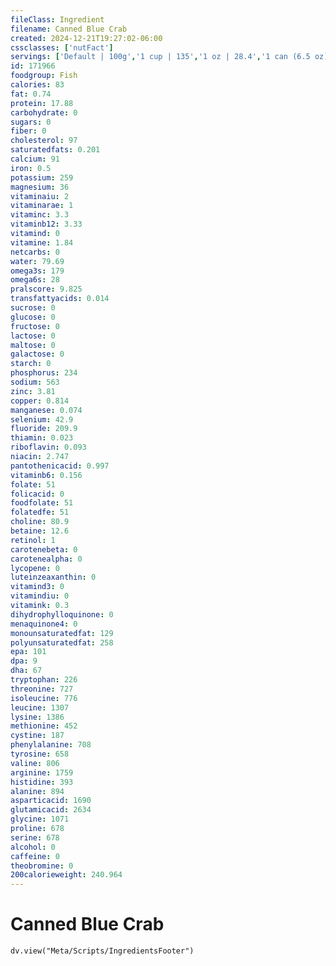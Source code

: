 ```yaml
---
fileClass: Ingredient
filename: Canned Blue Crab
created: 2024-12-21T19:27:02-06:00
cssclasses: ['nutFact']
servings: ['Default | 100g','1 cup | 135','1 oz | 28.4','1 can (6.5 oz), drained | 125','3 oz | 85']
id: 171966
foodgroup: Fish
calories: 83
fat: 0.74
protein: 17.88
carbohydrate: 0
sugars: 0
fiber: 0
cholesterol: 97
saturatedfats: 0.201
calcium: 91
iron: 0.5
potassium: 259
magnesium: 36
vitaminaiu: 2
vitaminarae: 1
vitaminc: 3.3
vitaminb12: 3.33
vitamind: 0
vitamine: 1.84
netcarbs: 0
water: 79.69
omega3s: 179
omega6s: 28
pralscore: 9.825
transfattyacids: 0.014
sucrose: 0
glucose: 0
fructose: 0
lactose: 0
maltose: 0
galactose: 0
starch: 0
phosphorus: 234
sodium: 563
zinc: 3.81
copper: 0.814
manganese: 0.074
selenium: 42.9
fluoride: 209.9
thiamin: 0.023
riboflavin: 0.093
niacin: 2.747
pantothenicacid: 0.997
vitaminb6: 0.156
folate: 51
folicacid: 0
foodfolate: 51
folatedfe: 51
choline: 80.9
betaine: 12.6
retinol: 1
carotenebeta: 0
carotenealpha: 0
lycopene: 0
luteinzeaxanthin: 0
vitamind3: 0
vitamindiu: 0
vitamink: 0.3
dihydrophylloquinone: 0
menaquinone4: 0
monounsaturatedfat: 129
polyunsaturatedfat: 258
epa: 101
dpa: 9
dha: 67
tryptophan: 226
threonine: 727
isoleucine: 776
leucine: 1307
lysine: 1386
methionine: 452
cystine: 187
phenylalanine: 708
tyrosine: 658
valine: 806
arginine: 1759
histidine: 393
alanine: 894
asparticacid: 1690
glutamicacid: 2634
glycine: 1071
proline: 678
serine: 678
alcohol: 0
caffeine: 0
theobromine: 0
200calorieweight: 240.964
---
```


# Canned Blue Crab

```dataviewjs
dv.view("Meta/Scripts/IngredientsFooter")
```